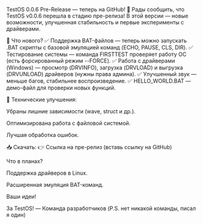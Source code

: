 TestOS 0.0.6 Pre-Release — теперь на GitHub! 🚀
Рады сообщить, что TestOS v0.0.6 перешла в стадию пре-релиза! В этой версии — новые возможности, улучшенная стабильность и первые эксперименты с драйверами.

🔹 Что нового?
✅ Поддержка BAT-файлов — теперь можно запускать .BAT скрипты с базовой эмуляцией команд (ECHO, PAUSE, CLS, DIR).
✅ Тестирование системы — команда FIRSTTEST проверяет работу ОС (есть форсированный режим --FORCE).
✅ Работа с драйверами (Windows) — просмотр (DRVINFO), загрузка (DRVLOAD) и выгрузка (DRVUNLOAD) драйверов (нужны права админа).
✅ Улучшенный звук — меньше багов, стабильнее воспроизведение.
✅ HELLO_WORLD.BAT — демо-файл для проверки новых функций.

🔧 Технические улучшения:

Убраны лишние зависимости (wave, struct и др.).

Оптимизирована работа с файловой системой.

Лучшая обработка ошибок.

📥 Скачать:
👉 Ссылка на пре-релиз (вставь ссылку на GitHub)

Что в планах?

Поддержка драйверов в Linux.

Расширенная эмуляция BAT-команд.

Ваши идеи!

За TestOS! 
— Команда разработчиков (P.S. нет никакой команды, писал я один)
